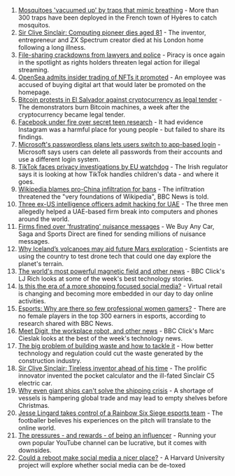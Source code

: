 1. [Mosquitoes 'vacuumed up' by traps that mimic breathing](https://www.bbc.co.uk/news/technology-58598292?at_medium=RSS&at_campaign=KARANGA) - More than 300 traps have been deployed in the French town of Hyères to catch mosquitos.
2. [Sir Clive Sinclair: Computing pioneer dies aged 81](https://www.bbc.co.uk/news/uk-58587521?at_medium=RSS&at_campaign=KARANGA) - The inventor, entrepreneur and ZX Spectrum creator died at his London home following a long illness.
3. [File-sharing crackdowns from lawyers and police](https://www.bbc.co.uk/news/technology-58583601?at_medium=RSS&at_campaign=KARANGA) - Piracy is once again in the spotlight as rights holders threaten legal action for illegal streaming.
4. [OpenSea admits insider trading of NFTs it promoted](https://www.bbc.co.uk/news/technology-58585342?at_medium=RSS&at_campaign=KARANGA) - An employee was accused of buying digital art that would later be promoted on the homepage.
5. [Bitcoin protests in El Salvador against cryptocurrency as legal tender](https://www.bbc.co.uk/news/world-latin-america-58579415?at_medium=RSS&at_campaign=KARANGA) - The demonstrators burn Bitcoin machines, a week after the cryptocurrency became legal tender.
6. [Facebook under fire over secret teen research](https://www.bbc.co.uk/news/technology-58570353?at_medium=RSS&at_campaign=KARANGA) - It had evidence Instagram was a harmful place for young people - but failed to share its findings.
7. [Microsoft's passwordless plans lets users switch to app-based login](https://www.bbc.co.uk/news/technology-58575954?at_medium=RSS&at_campaign=KARANGA) - Microsoft says users can delete all passwords from their accounts and use a different login system.
8. [TikTok faces privacy investigations by EU watchdog](https://www.bbc.co.uk/news/technology-58573049?at_medium=RSS&at_campaign=KARANGA) - The Irish regulator says it is looking at how TikTok handles children's data - and where it goes.
9. [Wikipedia blames pro-China infiltration for bans](https://www.bbc.co.uk/news/technology-58559412?at_medium=RSS&at_campaign=KARANGA) - The infiltration threatened the "very foundations of Wikipedia", BBC News is told.
10. [Three ex-US intelligence officers admit hacking for UAE](https://www.bbc.co.uk/news/world-middle-east-58558690?at_medium=RSS&at_campaign=KARANGA) - The three men allegedly helped a UAE-based firm break into computers and phones around the world.
11. [Firms fined over 'frustrating' nuisance messages](https://www.bbc.co.uk/news/business-58564072?at_medium=RSS&at_campaign=KARANGA) - We Buy Any Car, Saga and Sports Direct are fined for sending millions of nuisance messages.
12. [Why Iceland’s volcanoes may aid future Mars exploration](https://www.bbc.co.uk/news/technology-58104819?at_medium=RSS&at_campaign=KARANGA) - Scientists are using the country to test drone tech that could one day explore the planet's terrain.
13. [The world's most powerful magnetic field and other news](https://www.bbc.co.uk/news/technology-58549529?at_medium=RSS&at_campaign=KARANGA) - BBC Click's LJ Rich looks at some of the week's best technology stories.
14. [Is this the era of a more shopping focused social media?](https://www.bbc.co.uk/news/technology-57989365?at_medium=RSS&at_campaign=KARANGA) - Virtual retail is changing and becoming more embedded in our day to day online activities.
15. [Esports: Why are there so few professional women gamers?](https://www.bbc.co.uk/news/technology-58466374?at_medium=RSS&at_campaign=KARANGA) - There are no female players in the top 300 earners in esports, according to research shared with BBC News.
16. [Meet Digit, the workplace robot, and other news](https://www.bbc.co.uk/news/technology-58438225?at_medium=RSS&at_campaign=KARANGA) - BBC Click's Marc Cieslak looks at the best of the week's technology news.
17. [The big problem of building waste and how to tackle it](https://www.bbc.co.uk/news/business-57899572?at_medium=RSS&at_campaign=KARANGA) - How better technology and regulation could cut the waste generated by the construction industry.
18. [Sir Clive Sinclair: Tireless inventor ahead of his time](https://www.bbc.co.uk/news/science-environment-29985976?at_medium=RSS&at_campaign=KARANGA) - The prolific innovator invented the pocket calculator and the ill-fated Sinclair C5 electric car.
19. [Why even giant ships can't solve the shipping crisis](https://www.bbc.co.uk/news/business-58479148?at_medium=RSS&at_campaign=KARANGA) - A shortage of vessels is hampering global trade and may lead to empty shelves before Christmas.
20. [Jesse Lingard takes control of a Rainbow Six Siege esports team](https://www.bbc.co.uk/news/newsbeat-58507739?at_medium=RSS&at_campaign=KARANGA) - The footballer believes his experiences on the pitch will translate to the online world.
21. [The pressures - and rewards - of being an influencer](https://www.bbc.co.uk/news/business-58487905?at_medium=RSS&at_campaign=KARANGA) - Running your own popular YouTube channel can be lucrative, but it comes with downsides.
22. [Could a reboot make social media a nicer place?](https://www.bbc.co.uk/news/business-58501172?at_medium=RSS&at_campaign=KARANGA) - A Harvard University project will explore whether social media can be de-toxed
